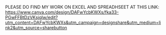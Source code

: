 PLEASE DO FIND MY WORK ON EXCEL AND SPREADHSEET AT THIS LINK:
https://www.canva.com/design/DAFwYcbKWXs/fka33-PGwFFBtDzVKsjqlw/edit?utm_content=DAFwYcbKWXs&utm_campaign=designshare&utm_medium=link2&utm_source=sharebutton
